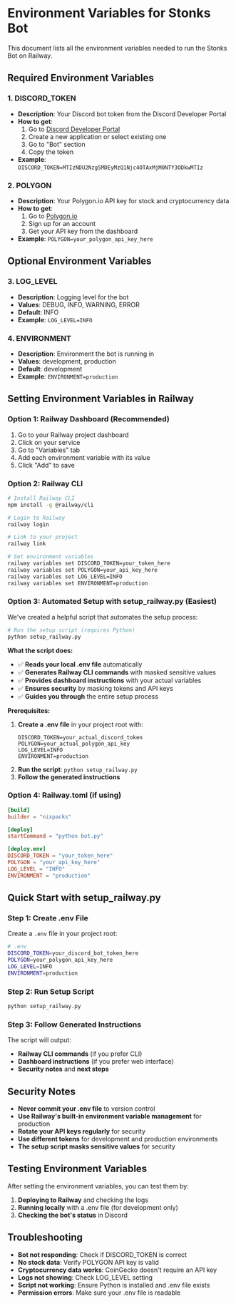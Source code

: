 # Environment Variables for Stonks Bot

This document lists all the environment variables needed to run the Stonks Bot on Railway.

## Required Environment Variables

### 1. DISCORD_TOKEN
- **Description**: Your Discord bot token from the Discord Developer Portal
- **How to get**: 
  1. Go to [Discord Developer Portal](https://discord.com/developers/applications)
  2. Create a new application or select existing one
  3. Go to "Bot" section
  4. Copy the token
- **Example**: `DISCORD_TOKEN=MTIzNDU2Nzg5MDEyMzQ1Njc4OTAxMjM0NTY3ODkwMTIz`

### 2. POLYGON
- **Description**: Your Polygon.io API key for stock and cryptocurrency data
- **How to get**:
  1. Go to [Polygon.io](https://polygon.io/)
  2. Sign up for an account
  3. Get your API key from the dashboard
- **Example**: `POLYGON=your_polygon_api_key_here`

## Optional Environment Variables

### 3. LOG_LEVEL
- **Description**: Logging level for the bot
- **Values**: DEBUG, INFO, WARNING, ERROR
- **Default**: INFO
- **Example**: `LOG_LEVEL=INFO`

### 4. ENVIRONMENT
- **Description**: Environment the bot is running in
- **Values**: development, production
- **Default**: development
- **Example**: `ENVIRONMENT=production`

## Setting Environment Variables in Railway

### Option 1: Railway Dashboard (Recommended)
1. Go to your Railway project dashboard
2. Click on your service
3. Go to "Variables" tab
4. Add each environment variable with its value
5. Click "Add" to save

### Option 2: Railway CLI
```bash
# Install Railway CLI
npm install -g @railway/cli

# Login to Railway
railway login

# Link to your project
railway link

# Set environment variables
railway variables set DISCORD_TOKEN=your_token_here
railway variables set POLYGON=your_api_key_here
railway variables set LOG_LEVEL=INFO
railway variables set ENVIRONMENT=production
```

### Option 3: Automated Setup with setup_railway.py (Easiest)

We've created a helpful script that automates the setup process:

```bash
# Run the setup script (requires Python)
python setup_railway.py
```

**What the script does:**
- ✅ **Reads your local .env file** automatically
- ✅ **Generates Railway CLI commands** with masked sensitive values
- ✅ **Provides dashboard instructions** with your actual variables
- ✅ **Ensures security** by masking tokens and API keys
- ✅ **Guides you through** the entire setup process

**Prerequisites:**
1. **Create a .env file** in your project root with:
   ```
   DISCORD_TOKEN=your_actual_discord_token
   POLYGON=your_actual_polygon_api_key
   LOG_LEVEL=INFO
   ENVIRONMENT=production
   ```
2. **Run the script**: `python setup_railway.py`
3. **Follow the generated instructions**

### Option 4: Railway.toml (if using)
```toml
[build]
builder = "nixpacks"

[deploy]
startCommand = "python bot.py"

[deploy.env]
DISCORD_TOKEN = "your_token_here"
POLYGON = "your_api_key_here"
LOG_LEVEL = "INFO"
ENVIRONMENT = "production"
```

## Quick Start with setup_railway.py

### Step 1: Create .env File
Create a `.env` file in your project root:
```bash
# .env
DISCORD_TOKEN=your_discord_bot_token_here
POLYGON=your_polygon_api_key_here
LOG_LEVEL=INFO
ENVIRONMENT=production
```

### Step 2: Run Setup Script
```bash
python setup_railway.py
```

### Step 3: Follow Generated Instructions
The script will output:
- **Railway CLI commands** (if you prefer CLI)
- **Dashboard instructions** (if you prefer web interface)
- **Security notes** and **next steps**

## Security Notes

- **Never commit your .env file** to version control
- **Use Railway's built-in environment variable management** for production
- **Rotate your API keys regularly** for security
- **Use different tokens** for development and production environments
- **The setup script masks sensitive values** for security

## Testing Environment Variables

After setting the environment variables, you can test them by:

1. **Deploying to Railway** and checking the logs
2. **Running locally** with a .env file (for development only)
3. **Checking the bot's status** in Discord

## Troubleshooting

- **Bot not responding**: Check if DISCORD_TOKEN is correct
- **No stock data**: Verify POLYGON API key is valid
- **Cryptocurrency data works**: CoinGecko doesn't require an API key
- **Logs not showing**: Check LOG_LEVEL setting
- **Script not working**: Ensure Python is installed and .env file exists
- **Permission errors**: Make sure your .env file is readable
